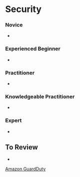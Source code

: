 # Security

### Novice

* 

### Experienced Beginner

*  

### Practitioner

* 

### Knowledgeable Practitioner

* 

### Expert

* 

## To Review

*  
[Amazon GuardDuty](https://aws.amazon.com/blogs/aws/amazon-guardduty-continuous-security-monitoring-threat-detection/)